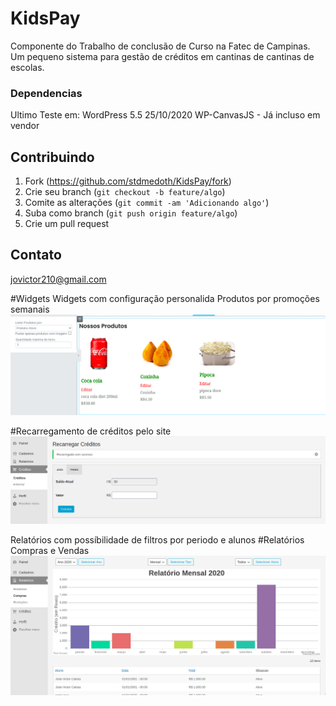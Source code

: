 # KidsPay
Componente do Trabalho de conclusão de Curso na Fatec de Campinas.
Um pequeno sistema para gestão de créditos em cantinas de cantinas de escolas.


### Dependencias

  Ultimo Teste em: WordPress 5.5 25/10/2020
  WP-CanvasJS - Já incluso em vendor

## Contribuindo

1. Fork (<https://github.com/stdmedoth/KidsPay/fork>)
2. Crie seu branch (`git checkout -b feature/algo`)
3. Comite as alterações (`git commit -am 'Adicionando algo'`)
4. Suba como branch (`git push origin feature/algo`)
5. Crie um pull request

## Contato

jovictor210@gmail.com

#Widgets
Widgets com configuração personalida
Produtos por promoções semanais
![Widgets](assets/imgs/screenshots/widgets.png)

#Recarregamento de créditos pelo site
![creditos](assets/imgs/screenshots/creditos.png)

Relatórios com possíbilidade de filtros por periodo e alunos
#Relatórios Compras e Vendas
![Relatórios](assets/imgs/screenshots/relat_mensal.png)
